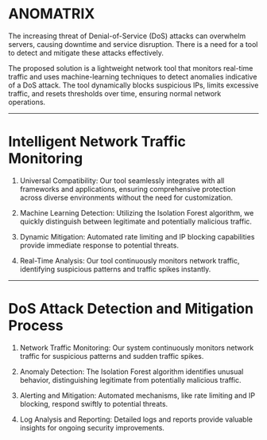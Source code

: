# ANOMATRIX 

The increasing threat of Denial-of-Service (DoS) attacks can overwhelm servers, causing downtime and service disruption. There is a need for a tool to detect and mitigate these attacks effectively. <br/>

The proposed solution is a lightweight network tool that monitors real-time traffic and uses machine-learning techniques to detect anomalies indicative of a DoS attack. The tool dynamically blocks suspicious IPs, limits excessive traffic, and resets thresholds over time, ensuring normal network operations.

-----------------------

# Intelligent Network Traffic Monitoring
1. Universal Compatibility: Our tool seamlessly integrates with all frameworks and applications, ensuring comprehensive protection across diverse environments without the need for customization.

2. Machine Learning Detection: Utilizing the Isolation Forest algorithm, we quickly distinguish between legitimate and potentially malicious traffic.

3. Dynamic Mitigation: Automated rate limiting and IP blocking capabilities provide immediate response to potential threats.

4. Real-Time Analysis: Our tool continuously monitors network traffic, identifying suspicious patterns and traffic spikes instantly.

-----------------------

# DoS Attack Detection and Mitigation Process

1. Network Traffic Monitoring: Our system continuously monitors network traffic for suspicious patterns and sudden traffic spikes.

2. Anomaly Detection: The Isolation Forest algorithm identifies unusual behavior, distinguishing legitimate from potentially malicious traffic.

3. Alerting and Mitigation: Automated mechanisms, like rate limiting and IP blocking, respond swiftly to potential threats.

4. Log Analysis and Reporting: Detailed logs and reports provide valuable insights for ongoing security improvements.
















 
